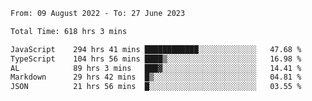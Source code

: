 
<!--START_SECTION:waka-->

```txt
From: 09 August 2022 - To: 27 June 2023

Total Time: 618 hrs 3 mins

JavaScript    294 hrs 41 mins ████████████░░░░░░░░░░░░░   47.68 %
TypeScript    104 hrs 56 mins ████▒░░░░░░░░░░░░░░░░░░░░   16.98 %
AL            89 hrs 3 mins   ███▓░░░░░░░░░░░░░░░░░░░░░   14.41 %
Markdown      29 hrs 42 mins  █▒░░░░░░░░░░░░░░░░░░░░░░░   04.81 %
JSON          21 hrs 56 mins  █░░░░░░░░░░░░░░░░░░░░░░░░   03.55 %
```

<!--END_SECTION:waka-->











